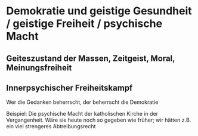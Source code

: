 



# Demokratie und geistige Gesundheit / geistige Freiheit / psychische Macht

## Geiteszustand der Massen, Zeitgeist, Moral, Meinungsfreiheit

## Innerpsychischer Freiheitskampf


Wer die Gedanken beherrscht, der beherrscht die Demokratie

Beispiel:
Die psychische Macht der katholischen Kirche in der Vergangenheit.
Wäre sie heute noch so gegeben wie früher; wir hätten z.B. ein viel strengeres Abtreibungsrecht
